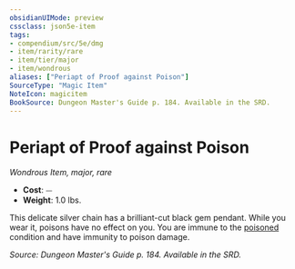 ```yaml
---
obsidianUIMode: preview
cssclass: json5e-item
tags:
- compendium/src/5e/dmg
- item/rarity/rare
- item/tier/major
- item/wondrous
aliases: ["Periapt of Proof against Poison"]
SourceType: "Magic Item"
NoteIcon: magicitem
BookSource: Dungeon Master's Guide p. 184. Available in the SRD.
---
```

# Periapt of Proof against Poison
*Wondrous Item, major, rare*  

- **Cost**: ⏤
- **Weight**: 1.0 lbs.

This delicate silver chain has a brilliant-cut black gem pendant. While you wear it, poisons have no effect on you. You are immune to the [poisoned](/3-Mechanics/CLI/rules/conditions.md#poisoned) condition and have immunity to poison damage.

*Source: Dungeon Master's Guide p. 184. Available in the SRD.*